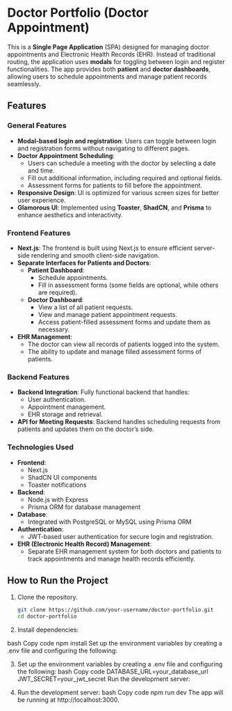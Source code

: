 # Doctor Portfolio (Doctor Appointment)

This is a **Single Page Application** (SPA) designed for managing doctor appointments and Electronic Health Records (EHR). Instead of traditional routing, the application uses **modals** for toggling between login and register functionalities. The app provides both **patient** and **doctor dashboards**, allowing users to schedule appointments and manage patient records seamlessly.

## Features

### General Features
- **Modal-based login and registration**: Users can toggle between login and registration forms without navigating to different pages.
- **Doctor Appointment Scheduling**: 
  - Users can schedule a meeting with the doctor by selecting a date and time.
  - Fill out additional information, including required and optional fields.
  - Assessment forms for patients to fill before the appointment.
- **Responsive Design**: UI is optimized for various screen sizes for better user experience.
- **Glamorous UI**: Implemented using **Toaster**, **ShadCN**, and **Prisma** to enhance aesthetics and interactivity.

### Frontend Features
- **Next.js**: The frontend is built using Next.js to ensure efficient server-side rendering and smooth client-side navigation.
- **Separate Interfaces for Patients and Doctors**:
  - **Patient Dashboard**:
    - Schedule appointments.
    - Fill in assessment forms (some fields are optional, while others are required).
  - **Doctor Dashboard**:
    - View a list of all patient requests.
    - View and manage patient appointment requests.
    - Access patient-filled assessment forms and update them as necessary.
- **EHR Management**: 
  - The doctor can view all records of patients logged into the system.
  - The ability to update and manage filled assessment forms of patients.
  
### Backend Features
- **Backend Integration**: Fully functional backend that handles:
  - User authentication.
  - Appointment management.
  - EHR storage and retrieval.
- **API for Meeting Requests**: Backend handles scheduling requests from patients and updates them on the doctor’s side.
  
### Technologies Used
- **Frontend**: 
  - Next.js
  - ShadCN UI components
  - Toaster notifications
- **Backend**: 
  - Node.js with Express
  - Prisma ORM for database management
- **Database**: 
  - Integrated with PostgreSQL or MySQL using Prisma ORM
- **Authentication**: 
  - JWT-based user authentication for secure login and registration.
- **EHR (Electronic Health Record) Management**:
  - Separate EHR management system for both doctors and patients to track appointments and manage health records efficiently.

## How to Run the Project
1. Clone the repository.
   ```bash
   git clone https://github.com/your-username/doctor-portfolio.git
   cd doctor-portfolio
2. Install dependencies:

bash
Copy code
npm install
Set up the environment variables by creating a .env file and configuring the following:

3. Set up the environment variables by creating a .env file and configuring the following:
bash
Copy code
DATABASE_URL=your_database_url
JWT_SECRET=your_jwt_secret
Run the development server:

4. Run the development server:
bash
Copy code
npm run dev
The app will be running at http://localhost:3000.
